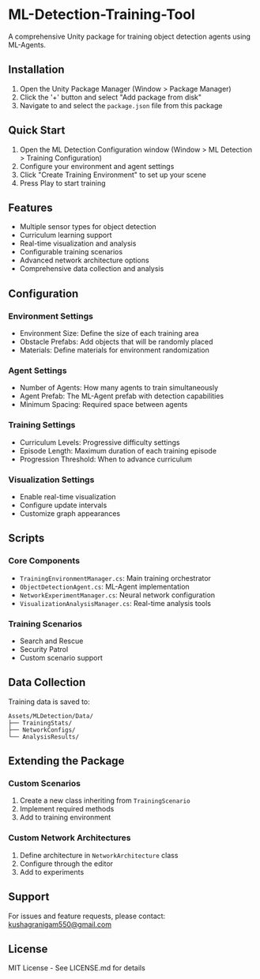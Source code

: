 # ML-Detection-Training-Tool

A comprehensive Unity package for training object detection agents using ML-Agents.

## Installation

1. Open the Unity Package Manager (Window > Package Manager)
2. Click the '+' button and select "Add package from disk"
3. Navigate to and select the `package.json` file from this package

## Quick Start

1. Open the ML Detection Configuration window (Window > ML Detection > Training Configuration)
2. Configure your environment and agent settings
3. Click "Create Training Environment" to set up your scene
4. Press Play to start training

## Features

- Multiple sensor types for object detection
- Curriculum learning support
- Real-time visualization and analysis
- Configurable training scenarios
- Advanced network architecture options
- Comprehensive data collection and analysis

## Configuration

### Environment Settings
- Environment Size: Define the size of each training area
- Obstacle Prefabs: Add objects that will be randomly placed
- Materials: Define materials for environment randomization

### Agent Settings
- Number of Agents: How many agents to train simultaneously
- Agent Prefab: The ML-Agent prefab with detection capabilities
- Minimum Spacing: Required space between agents

### Training Settings
- Curriculum Levels: Progressive difficulty settings
- Episode Length: Maximum duration of each training episode
- Progression Threshold: When to advance curriculum

### Visualization Settings
- Enable real-time visualization
- Configure update intervals
- Customize graph appearances

## Scripts

### Core Components
- `TrainingEnvironmentManager.cs`: Main training orchestrator
- `ObjectDetectionAgent.cs`: ML-Agent implementation
- `NetworkExperimentManager.cs`: Neural network configuration
- `VisualizationAnalysisManager.cs`: Real-time analysis tools

### Training Scenarios
- Search and Rescue
- Security Patrol
- Custom scenario support

## Data Collection

Training data is saved to:
```
Assets/MLDetection/Data/
├── TrainingStats/
├── NetworkConfigs/
└── AnalysisResults/
```

## Extending the Package

### Custom Scenarios
1. Create a new class inheriting from `TrainingScenario`
2. Implement required methods
3. Add to training environment

### Custom Network Architectures
1. Define architecture in `NetworkArchitecture` class
2. Configure through the editor
3. Add to experiments

## Support

For issues and feature requests, please contact:
[kushagranigam550@gmail.com](mailto:kushagranigam550@gmail.com)

## License

MIT License - See LICENSE.md for details
